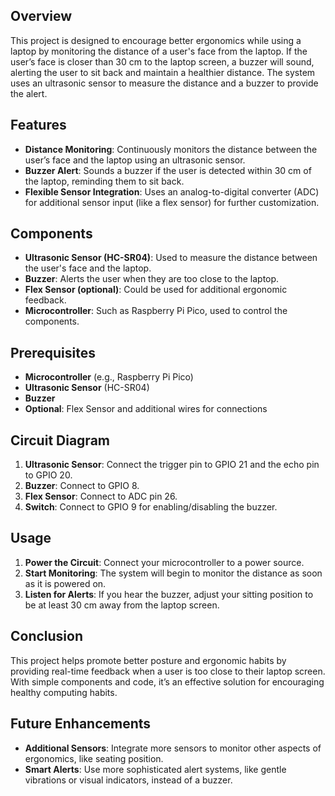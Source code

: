 
## Overview

This project is designed to encourage better ergonomics while using a laptop by monitoring the distance of a user's face from the laptop. If the user’s face is closer than 30 cm to the laptop screen, a buzzer will sound, alerting the user to sit back and maintain a healthier distance. The system uses an ultrasonic sensor to measure the distance and a buzzer to provide the alert.

## Features

- **Distance Monitoring**: Continuously monitors the distance between the user’s face and the laptop using an ultrasonic sensor.
- **Buzzer Alert**: Sounds a buzzer if the user is detected within 30 cm of the laptop, reminding them to sit back.
- **Flexible Sensor Integration**: Uses an analog-to-digital converter (ADC) for additional sensor input (like a flex sensor) for further customization.

## Components

- **Ultrasonic Sensor (HC-SR04)**: Used to measure the distance between the user's face and the laptop.
- **Buzzer**: Alerts the user when they are too close to the laptop.
- **Flex Sensor (optional)**: Could be used for additional ergonomic feedback.
- **Microcontroller**: Such as Raspberry Pi Pico, used to control the components.

## Prerequisites

- **Microcontroller** (e.g., Raspberry Pi Pico)
- **Ultrasonic Sensor** (HC-SR04)
- **Buzzer**
- **Optional**: Flex Sensor and additional wires for connections

## Circuit Diagram

1. **Ultrasonic Sensor**: Connect the trigger pin to GPIO 21 and the echo pin to GPIO 20.
2. **Buzzer**: Connect to GPIO 8.
3. **Flex Sensor**: Connect to ADC pin 26.
4. **Switch**: Connect to GPIO 9 for enabling/disabling the buzzer.

## Usage

1. **Power the Circuit**: Connect your microcontroller to a power source.
2. **Start Monitoring**: The system will begin to monitor the distance as soon as it is powered on.
3. **Listen for Alerts**: If you hear the buzzer, adjust your sitting position to be at least 30 cm away from the laptop screen.

## Conclusion

This project helps promote better posture and ergonomic habits by providing real-time feedback when a user is too close to their laptop screen. With simple components and code, it’s an effective solution for encouraging healthy computing habits.

## Future Enhancements

- **Additional Sensors**: Integrate more sensors to monitor other aspects of ergonomics, like seating position.
- **Smart Alerts**: Use more sophisticated alert systems, like gentle vibrations or visual indicators, instead of a buzzer.
